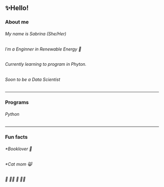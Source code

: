 ## ✨Hello!
### About me

###### My name is Sabrina (She/Her)
###### I´m a Enginner in Renewable Energy 🌱 
###### Currently learning to program in Phyton.
###### Soon to be a Data Scientist
---
### Programs
###### Python

---
### Fun facts
###### *Booklover :book:
###### *Cat mom :smile_cat:
###### :cherry_blossom: :tulip::sunflower: :hibiscus: :rose::blossom:

<!--
**SABRIS13/SABRIS13** is a ✨ _special_ ✨ repository because its `README.md` (this file) appears on your GitHub profile.

Here are some ideas to get you started:

- 🔭 I’m currently working on ...
- 🌱 I’m currently learning ...
- 👯 I’m looking to collaborate on ...
- 🤔 I’m looking for help with ...
- 💬 Ask me about ...
- 📫 How to reach me: ...
- 😄 Pronouns: ...
- ⚡ Fun fact: ...
-->
